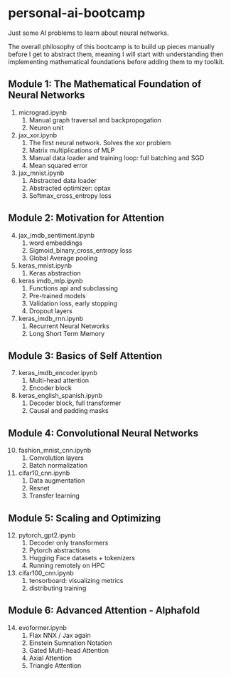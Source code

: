 # personal-ai-bootcamp
Just some AI problems to learn about neural networks.

The overall philosophy of this bootcamp is to build up pieces manually before I get to abstract them, meaning I will start with understanding then implementing mathematical foundations before adding them to my toolkit.

## Module 1: The Mathematical Foundation of Neural Networks
1. micrograd.ipynb
   1. Manual graph traversal and backpropogation
   2. Neuron unit
2. jax_xor.ipynb
   1. The first neural network. Solves the xor problem
   2. Matrix multiplications of MLP
   3. Manual data loader and training loop: full batching and SGD
   4. Mean squared error
3. jax_mnist.ipynb
   1. Abstracted data loader
   2. Abstracted optimizer: optax
   3. Softmax_cross_entropy loss

## Module 2: Motivation for Attention
4. jax_imdb_sentiment.ipynb
   1. word embeddings
   2. Sigmoid_binary_cross_entropy loss
   3. Global Average pooling
5. keras_mnist.ipynb
   1. Keras abstraction
6. keras imdb_mlp.ipynb
   1. Functions api and subclassing
   2. Pre-trained models
   3.  Validation loss, early stopping
   4.  Dropout layers
7.  keras_imdb_rnn.ipynb
    1.  Recurrent Neural Networks
    2.  Long Short Term Memory

## Module 3: Basics of Self Attention
7. keras_imdb_encoder.ipynb
   1. Multi-head attention
   2. Encoder block
8. keras_english_spanish.ipynb
   1. Decoder block, full transformer
   2.  Causal and padding masks

## Module 4: Convolutional Neural Networks
10. fashion_mnist_cnn.ipynb
    1.  Convolution layers
    2.  Batch normalization
11. cifar10_cnn.ipynb
    1.  Data augmentation
    2.  Resnet
    3.  Transfer learning

## Module 5: Scaling and Optimizing
12. pytorch_gpt2.ipynb
    1.  Decoder only transformers
    2.  Pytorch abstractions
    3.  Hugging Face datasets + tokenizers
    4.  Running remotely on HPC
13. cifar100_cnn.ipynb
    1.  tensorboard: visualizing metrics
    2.  distributing training

## Module 6: Advanced Attention - Alphafold
14.  evoformer.ipynb
     1.  Flax NNX / Jax again
     2.  Einstein Sumnation Notation
     3.  Gated Multi-head Attention
     4.  Axial Attention
     5.  Triangle Attention